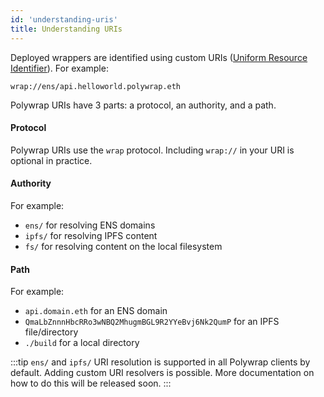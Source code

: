 ```yaml
---
id: 'understanding-uris'
title: Understanding URIs
---
```


Deployed wrappers are identified using custom URIs ([Uniform Resource Identifier](http://www.ltg.ed.ac.uk/~ht/WhatAreURIs/)). For example:

```
wrap://ens/api.helloworld.polywrap.eth
```

Polywrap URIs have 3 parts: a protocol, an authority, and a path.

#### Protocol ####

Polywrap URIs use the `wrap` protocol. Including `wrap://` in your URI is optional in practice.

#### Authority ####
For example:
- `ens/` for resolving ENS domains
- `ipfs/` for resolving IPFS content
- `fs/` for resolving content on the local filesystem

#### Path #### 
For example:
- `api.domain.eth` for an ENS domain
- `QmaLbZnnnHbcRRo3wNBQ2MhugmBGL9R2YYeBvj6Nk2QumP` for an IPFS file/directory
- `./build` for a local directory

:::tip
`ens/` and `ipfs/` URI resolution is supported in all Polywrap clients by default. Adding custom URI resolvers is possible. More documentation on how to do this will be released soon.
:::
